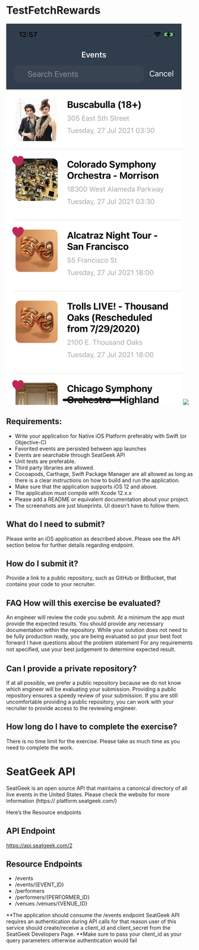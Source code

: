 # TestFetchRewards



![](https://github.com/achall9/TestFetchRewards/blob/main/Media/IMG_0822.PNG)
![](https://github.com/achall9/TestFetchRewards/blob/main/Media/IMG_0823.PNG)

## Requirements: 

- Write your application for Native iOS Platform preferably with Swift (or Objective-C)
- Favorited events are persisted between app launches
- Events are searchable through SeatGeek API
- Unit tests are preferable.
- Third party libraries are allowed. 
- Cocoapods, Carthage, Swift Package Manager are all allowed as long as there is a clear instructions on how to build and run the application.  
- Make sure that the application supports iOS 12 and above.
- The application must compile with Xcode 12.x.x
- Please add a README or equivalent documentation about your project.
- The screenshots are just blueprints. UI doesn’t have to follow them.


## What do I need to submit?

Please write an iOS application as described above. Please see the API section below for further details regarding endpoint. 

## How do I submit it?

Provide a link to a public repository, such as GitHub or BitBucket, that contains your code to your recruiter.

## FAQ How will this exercise be evaluated?

An engineer will review the code you submit. At a minimum the app must provide the expected results. You should provide any necessary documentation within the repository. While your solution does not need to be fully production ready, you are being evaluated so put your best foot forward
I have questions about the problem statement For any requirements not speciﬁed, use your best judgement to determine expected result.

## Can I provide a private repository?

If at all possible, we prefer a public repository because we do not know which engineer will be evaluating your submission. Providing a public repository ensures a speedy review of your submission. If you are still uncomfortable providing a public repository, you can work with your recruiter to provide access to the reviewing engineer.

## How long do I have to complete the exercise?

There is no time limit for the exercise. Please take as much time as you need to complete the work.


# SeatGeek API 

SeatGeek is an open source API that maintains a canonical directory of all live events in the United States. Please check the website for more information (https:// platform.seatgeek.com/) 

Here’s the Resource endpoints 

## API Endpoint
https://api.seatgeek.com/2 

## Resource Endpoints
- /events 
- /events/{EVENT_ID} 
- /performers
- /performers/{PERFORMER_ID} 
- /venues /venues/{VENUE_ID} 

**The application should consume the /events endpoint SeatGeek API requires an authentication during API calls for that reason user of this service should create/receive a client_id and client_secret from the SeatGeek Developers Page. 
**Make sure to pass your client_id as your query parameters otherwise authentication would fail
